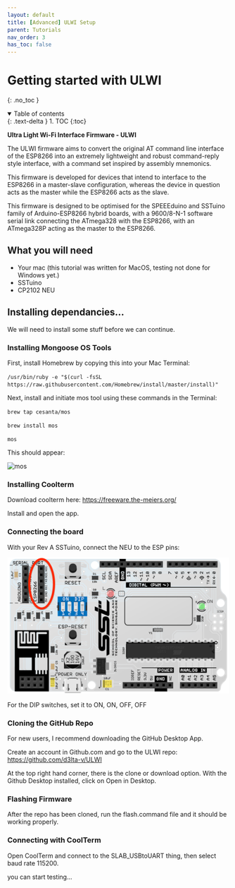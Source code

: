 ```yaml
---
layout: default
title: [Advanced] ULWI Setup
parent: Tutorials
nav_order: 3
has_toc: false
---
```


# Getting started with ULWI

{: .no_toc }

<details open markdown="block">
  <summary>
    Table of contents
  </summary>
  {: .text-delta }
1. TOC
{:toc}
</details>

**Ultra Light Wi-Fi Interface Firmware - ULWI**

The ULWI firmware aims to convert the original AT command line interface of the ESP8266 into an extremely lightweight and robust command-reply style interface, with a command set inspired by assembly mnemonics.

This firmware is developed for devices that intend to interface to the ESP8266 in a master-slave configuration, whereas the device in question acts as the master while the ESP8266 acts as the slave.

This firmware is designed to be optimised for the SPEEEduino and SSTuino family of Arduino-ESP8266 hybrid boards, with a 9600/8-N-1 software serial link connecting the ATmega328 with the ESP8266, with an ATmega328P acting as the master to the ESP8266.

## What you will need
- Your mac (this tutorial was written for MacOS, testing not done for Windows yet.)
- SSTuino
- CP2102 NEU

## Installing dependancies...

We will need to install some stuff before we can continue.

### Installing Mongoose OS Tools

First, install Homebrew by copying this into your Mac Terminal:

`/usr/bin/ruby -e "$(curl -fsSL https://raw.githubusercontent.com/Homebrew/install/master/install)"`

Next, install and initiate mos tool using these commands in the Terminal:

`brew tap cesanta/mos`

`brew install mos`

`mos`

This should appear:

![mos](https://mongoose-os.com/docs/mongoose-os/quickstart/images/qs1.png)

### Installing Coolterm

Download coolterm here: https://freeware.the-meiers.org/

Install and open the app.

### Connecting the board

With your Rev A SSTuino, connect the NEU to the ESP pins:

![LMAO](https://raw.githubusercontent.com/d3lta-v/SSTuino/master/Image%20Assets/Tutorial%20Image%20Assets/ULWI/SSTuino_ULWI.png)

For the DIP switches, set it to ON, ON, OFF, OFF

### Cloning the GitHub Repo

For new users, I recommend downloading the GitHub Desktop App.

Create an account in Github.com and go to the ULWI repo: https://github.com/d3lta-v/ULWI 

At the top right hand corner, there is the clone or download option. With the Github Desktop installed, click on Open in Desktop.

### Flashing Firmware

After the repo has been cloned, run the flash.command file and it should be working properly.

### Connecting with CoolTerm

Open CoolTerm and connect to the SLAB_USBtoUART thing, then select baud rate 115200.

you can start testing...